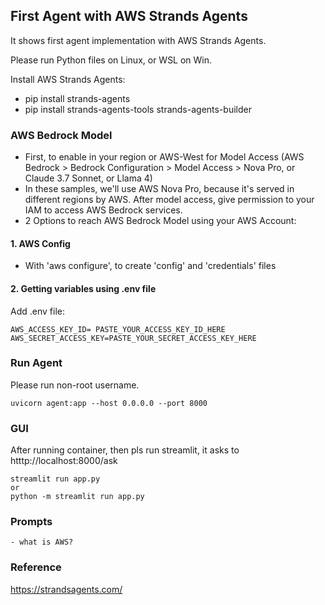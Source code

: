 ## First Agent with AWS Strands Agents
It shows first agent implementation with AWS Strands Agents.

Please run Python files on Linux, or WSL on Win.

Install AWS Strands Agents:
- pip install strands-agents
- pip install strands-agents-tools strands-agents-builder


### AWS Bedrock Model 
- First, to enable in your region or AWS-West for Model Access (AWS Bedrock > Bedrock Configuration > Model Access > Nova Pro, or Claude 3.7 Sonnet, or Llama 4)
- In these samples, we'll use AWS Nova Pro, because it's served in different regions by AWS. After model access, give permission to your IAM to access AWS Bedrock services. 
- 2 Options to reach AWS Bedrock Model using your AWS Account:

#### 1. AWS Config
- With 'aws configure', to create 'config' and 'credentials' files

#### 2. Getting variables using .env file
Add .env file:

``` 
AWS_ACCESS_KEY_ID= PASTE_YOUR_ACCESS_KEY_ID_HERE
AWS_SECRET_ACCESS_KEY=PASTE_YOUR_SECRET_ACCESS_KEY_HERE
``` 

### Run Agent

Please run non-root username. 

```
uvicorn agent:app --host 0.0.0.0 --port 8000
```


### GUI
After running container, then pls run streamlit, it asks to htttp://localhost:8000/ask

```
streamlit run app.py
or
python -m streamlit run app.py
```

### Prompts

```
- what is AWS?
```

### Reference
https://strandsagents.com/